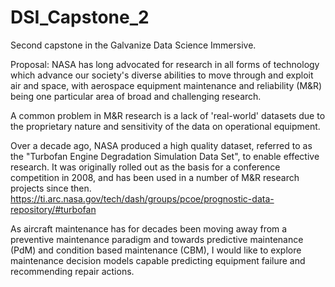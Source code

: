 # DSI_Capstone_2
Second capstone in the Galvanize Data Science Immersive.

Proposal:
NASA has long advocated for research in all forms of technology which advance our society's diverse abilities to move through and exploit air and space, with aerospace equipment maintenance and reliability (M&R) being one particular area of broad and challenging research.

A common problem in M&R research is a lack of 'real-world' datasets due to the proprietary nature and sensitivity of the data on operational equipment.

Over a decade ago, NASA produced a high quality dataset, referred to as the "Turbofan Engine Degradation Simulation Data Set", to enable effective research. It was originally rolled out as the basis for a conference competition in 2008, and has been used in a number of M&R research projects since then.
https://ti.arc.nasa.gov/tech/dash/groups/pcoe/prognostic-data-repository/#turbofan

As aircraft maintenance has for decades been moving away from a preventive maintenance paradigm and towards predictive maintenance (PdM) and condition based maintenance (CBM), I would like to explore maintenance decision models capable predicting equipment failure and recommending repair actions.
